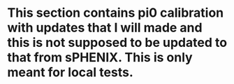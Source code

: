 # This section contains pi0 calibration with updates that I will made and this is not supposed to be updated to that from sPHENIX. This is only meant for local tests.
